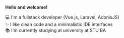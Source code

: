 **Hello and welcome!**  

💻 I'm a fullstack developer (Vue.js, Laravel, AdonisJS)  
✨ I like clean code and a minimalistic IDE interfaces  
📚 I'm currently studying at university at STU BA  
